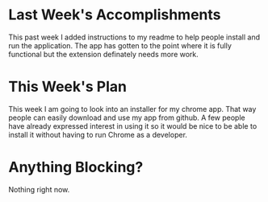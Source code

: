 # Last Week's Accomplishments

This past week I added instructions to my readme to help people install and run the application. The app has gotten to the point where it is fully functional but the extension definately needs more work.

# This Week's Plan

This week I am going to look into an installer for my chrome app. That way people can easily download and use my app from github. A few people have already expressed interest in using it so it would be nice to be able to install it without having to run Chrome as a developer.

# Anything Blocking?

Nothing right now.
